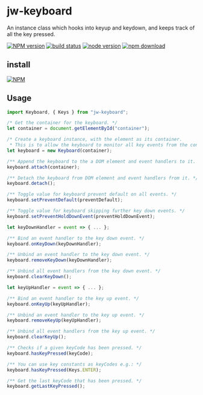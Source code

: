 # jw-keyboard

An instance class which hooks into keyup and keydown, and keeps track of all the key pressed.

[![NPM version][npm-image]][npm-url]
[![build status][travis-image]][travis-url]
[![node version][node-image]][node-url]
[![npm download][download-image]][download-url]

[npm-image]: http://img.shields.io/npm/v/jw-keyboard.svg
[npm-url]: http://npmjs.org/package/jw-keyboard
[travis-image]: https://img.shields.io/travis/WaiChungWong/jw-keyboard.svg
[travis-url]: https://travis-ci.org/WaiChungWong/jw-keyboard
[node-image]: https://img.shields.io/badge/node.js-%3E=_0.10-green.svg
[node-url]: http://nodejs.org/download/
[download-image]: https://img.shields.io/npm/dm/jw-keyboard.svg
[download-url]: https://npmjs.org/package/jw-keyboard

## install

[![NPM](https://nodei.co/npm/jw-keyboard.png)](https://nodei.co/npm/jw-keyboard)

## Usage

```javascript
import Keyboard, { Keys } from "jw-keyboard";

/* Get the container for the keyboard. */
let container = document.getElementById("container");

/* Create a keyboard instance, with the element as its container.
 * This is to allow the keyboard to monitor all key events from the container. */
let keyboard = new Keyboard(container);

/** Append the keyboard to the a DOM element and event handlers to it. */
keyboard.attach(container);

/** Detach the keyboard from DOM element and event handlers from it. */
keyboard.detach();

/** Toggle value for keyboard prevent default on all events. */
keyboard.setPreventDefault(preventDefault);

/** Toggle value for keyboard skipping further key down events. */
keyboard.setPreventHoldDownEvent(preventHoldDownEvent);

let keyDownHandler = event => { ... };

/** Bind an event handler to the key down event. */
keyboard.onKeyDown(keyDownHandler);

/** Unbind an event handler to the key down event. */
keyboard.removeKeyDown(keyDownHandler);

/** Unbind all event handlers from the key down event. */
keyboard.clearKeyDown();

let keyUpHandler = event => { ... };

/** Bind an event handler to the key up event. */
keyboard.onKeyUp(keyUpHandler);

/** Unbind an event handler to the key up event. */
keyboard.removeKeyUp(keyUpHandler);

/** Unbind all event handlers from the key up event. */
keyboard.clearKeyUp();

/** Checks if a given keyCode has been pressed. */
keyboard.hasKeyPressed(keyCode);

/** You can use key constants as keyCodes e.g.: */
keyboard.hasKeyPressed(Keys.ENTER);

/** Get the last keyCode that has been pressed. */
keyboard.getLastKeyPressed();
```
